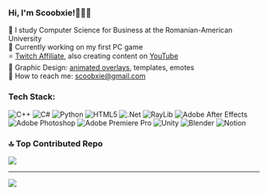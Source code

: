 ### Hi, I'm Scoobxie!🧚🏻‍♀️

🌱 I study Computer Science for Business at the Romanian-American University <br/>
🎀 Currently working on my first PC game <br/>
⭐️ [Twitch Affiliate](https://www.twitch.tv/scoobxie), also creating content on [YouTube](https://www.youtube.com/scoobxie) <br/>
🎨 Graphic Design: [animated overlays](https://www.fiverr.com/scoobxie/design-stream-animated-camera-overlay), templates, emotes <br/>
💌 How to reach me: scoobxie@gmail.com <br/>

### Tech Stack:
 ![C++](https://img.shields.io/badge/c++-%2300599C.svg?style=for-the-badge&logo=c%2B%2B&logoColor=white) ![C#](https://img.shields.io/badge/c%23-%23239120.svg?style=for-the-badge&logo=csharp&logoColor=white) ![Python](https://img.shields.io/badge/python-3670A0?style=for-the-badge&logo=python&logoColor=ffdd54) ![HTML5](https://img.shields.io/badge/html5-%23E34F26.svg?style=for-the-badge&logo=html5&logoColor=white) ![.Net](https://img.shields.io/badge/.NET-5C2D91?style=for-the-badge&logo=.net&logoColor=white) ![RayLib](https://img.shields.io/badge/RAYLIB-FFFFFF?style=for-the-badge&logo=raylib&logoColor=black) ![Adobe After Effects](https://img.shields.io/badge/Adobe%20After%20Effects-9999FF.svg?style=for-the-badge&logo=Adobe%20After%20Effects&logoColor=white) ![Adobe Photoshop](https://img.shields.io/badge/adobe%20photoshop-%2331A8FF.svg?style=for-the-badge&logo=adobe%20photoshop&logoColor=white) ![Adobe Premiere Pro](https://img.shields.io/badge/Adobe%20Premiere%20Pro-9999FF.svg?style=for-the-badge&logo=Adobe%20Premiere%20Pro&logoColor=white) ![Unity](https://img.shields.io/badge/unity-%23000000.svg?style=for-the-badge&logo=unity&logoColor=white)  ![Blender](https://img.shields.io/badge/blender-%23F5792A.svg?style=for-the-badge&logo=blender&logoColor=white) ![Notion](https://img.shields.io/badge/Notion-%23000000.svg?style=for-the-badge&logo=notion&logoColor=white)


### 🔝 Top Contributed Repo
![](https://github-contributor-stats.vercel.app/api?username=scoobxie&limit=5&theme=rose&combine_all_yearly_contributions=true)

---
[![](https://visitcount.itsvg.in/api?id=scoobxie&icon=7&color=5)](https://visitcount.itsvg.in)
